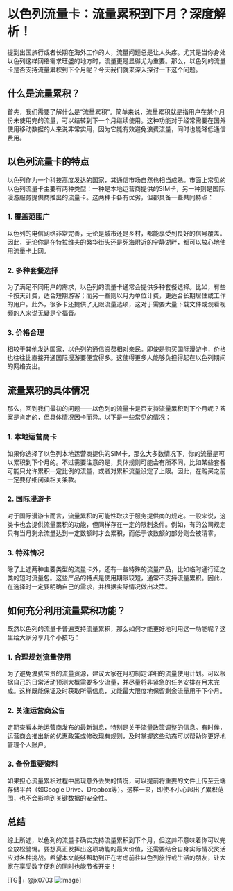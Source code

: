 # 以色列流量卡：流量累积到下月？深度解析！

提到出国旅行或者长期在海外工作的人，流量问题总是让人头疼。尤其是当你身处以色列这样网络需求旺盛的地方时，流量更是显得尤为重要。那么，以色列的流量卡是否支持流量累积到下个月呢？今天我们就来深入探讨一下这个问题。

## 什么是流量累积？

首先，我们需要了解什么是“流量累积”。简单来说，流量累积就是指用户在某个月份未使用完的流量，可以结转到下一个月继续使用。这种功能对于经常需要在国外使用移动数据的人来说非常实用，因为它能有效避免浪费流量，同时也能降低通信费用。

## 以色列流量卡的特点

以色列作为一个科技高度发达的国家，其通信市场自然也相当成熟。市面上常见的以色列流量卡主要有两种类型：一种是本地运营商提供的SIM卡，另一种则是国际漫游服务提供商推出的流量卡。这两种卡各有优劣，但都具备一些共同特点：

### 1. **覆盖范围广**
以色列的电信网络非常完善，无论是城市还是乡村，都能享受到良好的信号覆盖。因此，无论你是在特拉维夫的繁华街头还是死海附近的宁静湖畔，都可以放心地使用流量卡上网。

### 2. **多种套餐选择**
为了满足不同用户的需求，以色列的流量卡通常会提供多种套餐选择。比如，有些卡按天计费，适合短期游客；而另一些则以月为单位计费，更适合长期居住或工作的用户。此外，很多卡还提供了无限流量选项，这对于需要大量下载文件或观看视频的人来说无疑是个福音。

### 3. **价格合理**
相较于其他发达国家，以色列的通信资费相对亲民。即使是购买国际漫游卡，价格也往往比直接开通国际漫游要便宜得多。这使得更多人能够负担得起在以色列期间的网络支出。

## 流量累积的具体情况

那么，回到我们最初的问题——以色列的流量卡是否支持流量累积到下个月呢？答案是肯定的，但具体情况因卡而异。以下是一些常见的情况：

### 1. **本地运营商卡**
如果你选择了以色列本地运营商提供的SIM卡，那么大多数情况下，你的流量是可以累积到下个月的。不过需要注意的是，具体规则可能会有所不同，比如某些套餐可能只允许累积一定比例的流量，或者对累积流量设定了上限。因此，在购买之前一定要仔细阅读相关条款。

### 2. **国际漫游卡**
对于国际漫游卡而言，流量累积的可能性取决于服务提供商的规定。一般来说，这类卡也会提供流量累积的功能，但同样存在一定的限制条件。例如，有的公司规定只有当月剩余流量达到一定数额时才会累积，而低于该数额的部分则会被清零。

### 3. **特殊情况**
除了上述两种主要类型的流量卡外，还有一些特殊的流量产品，比如临时通行证之类的短时流量包。这些产品的特点是使用期限较短，通常不支持流量累积。因此，在选择时一定要明确自己的需求，并根据实际情况做出决策。

## 如何充分利用流量累积功能？

既然以色列的流量卡普遍支持流量累积，那么如何才能更好地利用这一功能呢？这里给大家分享几个小技巧：

### 1. **合理规划流量使用**
为了避免浪费宝贵的流量资源，建议大家在月初制定详细的流量使用计划。可以根据自己的日常活动预测大概需要多少流量，并尽量将非紧急的任务安排在月末完成。这样既能保证及时获取所需信息，又能最大限度地保留剩余流量用于下个月。

### 2. **关注运营商公告**
定期查看本地运营商发布的最新消息，特别是关于流量政策调整的信息。有时候，运营商会推出新的优惠政策或修改现有规则，及时掌握这些动态可以帮助你更好地管理个人账户。

### 3. **备份重要资料**
如果担心流量累积过程中出现意外丢失的情况，可以提前将重要的文件上传至云端存储平台（如Google Drive、Dropbox等）。这样一来，即使不小心超出了累积范围，也不会影响到关键数据的安全性。

## 总结

综上所述，以色列的流量卡确实支持流量累积到下个月，但这并不意味着你可以完全放松警惕。要想真正发挥出这项功能的最大价值，还需要结合自身实际情况灵活应对各种挑战。希望本文能够帮助到正在考虑前往以色列旅行或生活的朋友，让大家在享受数字便利的同时也能节省开支！

[TG💪+ @jx0703 ![Image](https://github.com/user-attachments/assets/dbca1d08-cadb-493c-b0ec-ad6f7a83f270)]